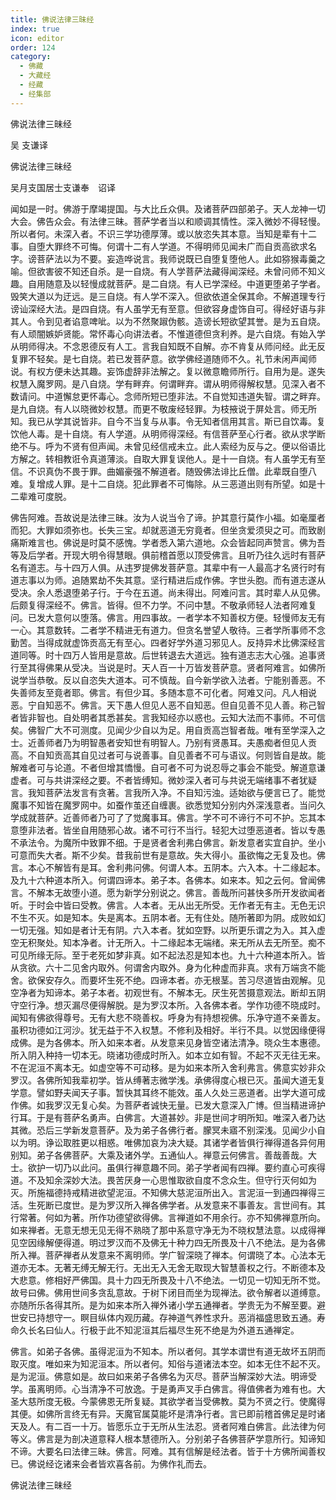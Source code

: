```yaml
---
title: 佛说法律三昧经
index: true
icon: editor
order: 124
category:
  - 佛藏
  - 大藏经
  - 经藏
  - 经集部
---
```


  佛说法律三昧经  

吴 支谦译  

佛说法律三昧经  

吴月支国居士支谦奉　诏译  

闻如是一时。佛游于摩竭提国。与大比丘众俱。及诸菩萨四部弟子。天人龙神一切大会。佛告众会。有法律三昧。菩萨学者当以和顺调其情性。深入微妙不得轻慢。所以者何。未深入者。不识三学功德厚薄。或以放恣失其本意。当知是辈有十二事。自堕大罪终不可悔。何谓十二有人学道。不得明师见闻未广而自贡高欲求名字。谤菩萨法以为不要。妄造哗说言。我师说既已自堕复堕他人。此如猕猴毒羹之喻。但欲害彼不知还自杀。是一自烧。有人学菩萨法藏得闻深经。未曾问师不知义趣。自用随意及以轻慢成就菩萨。是二自烧。有人已学深经。中道更堕弟子学者。毁笑大道以为迂远。是三自烧。有人学不深入。但欲依道全保其命。不解道理专行谤讪深经大法。是四自烧。有人虽学无有至意。但欲容身虚饰自可。得经好语与非其人。令到见者谄意啤呲。以为不然聚踧伪骸。造谤长短欲望其誉。是为五自烧。有人顽闇嫉妒贤能。常怀毒心向讲法者。不惟道德但贪利养。是六自烧。有始入学从明师得决。不念恩德反有人工。言我自知既不自解。亦不肯复从师问经。此无反复罪不轻矣。是七自烧。若已发菩萨意。欲学佛经道随师不久。礼节未闲声闻师说。有权方便未达其趣。妄饰虚辞非法解之。复以微意瞻师所行。自用为是。遂失权慧入魔罗网。是八自烧。学有畔弃。何谓畔弃。谓从明师得解权慧。见深入者不数请问。中道懈怠更怀毒心。念师所短已堕非法。不自觉知违道失智。谓之畔弃。是九自烧。有人以晓微妙权慧。而更不敬废经轻罪。为枝掖说于屏处言。师无所知。我已从学其说皆非。自今不当复与从事。令无知者信用其言。斯已自饮毒。复饮他人毒。是十自烧。有人学道。从明师得深经。有信菩萨至心行者。欲从求学断绝不与。呼为不贤有但声闻。未曾见经信戒未立。此人索经为反与之。便以俗语比方解之。转相教诳令真道薄淡。自取大罪复误他人。是十一自烧。有人虽学无有至信。不识真伪不畏于罪。曲媚豪强不解道者。随毁佛法诽比丘僧。此辈既自堕八难。复增成人罪。是十二自烧。犯此罪者不可悔除。从三恶道出则有所望。如是十二辈难可度脱。  

佛告阿难。吾故说是法律三昧。汝为人说当令了谛。护其意行莫作小福。如毫厘者而犯。大罪如须弥也。长失三宝。却就恶道无穷竟者。但坐贪爱须臾之可。而致剧痛斯难言也。佛说是时莫不感愧。学者悉入第六道地。众会皆起同声赞言。佛为吾等及后学者。开现大明令得慧眼。俱前稽首愿以顶受佛言。且听乃往久远时有菩萨名有道志。与十四万人俱。从违罗提佛发菩萨意。其辈中有一人最高才名贤行时有道志事以为师。追随累劫不失其意。坚行精进后成作佛。字世头胞。而有道志遂从受决。余人悉退堕弟子行。于今在五道。尚未得出。阿难问言。其时辈人从见佛。后颇复得深经不。佛言。皆得。但不力学。不问中慧。不敬承师轻人法者阿难复问。已发大意何以堕落。佛言。用四事故。一者学本不知善权方便。轻慢师友无有一心。其意数转。二者学不精进无有道力。但贪名誉望人敬待。三者学所事师不念勤苦。当得成就虚饰贡高无有至心。四者好学外道习邪见人。反持异术比佛深经言道同等。时十四万人皆用是意故。后世转退去大道远。独有道志志大心强。追事贤行至其得佛果从受决。当说是时。天人百一十万皆发菩萨意。贤者阿难言。如佛所说学当恭敬。反以自恣失大道本。可不慎哉。自今新学欲入法者。宁能别善恶。不失善师友至竟者耶。佛言。有但少耳。多随本意不可化者。阿难又问。凡人相说恶。宁自知恶不。佛言。天下愚人但见人恶不自知恶。但自见善不见人善。称己智者皆非智也。自处明者其悉甚矣。言我知经亦以惑也。云知大法而不事师。不可信矣。佛智广大不可测度。见闻少少自以为足。用自贡高岂智者哉。唯有至学深入之士。近善师者乃为明智愚者安知世有明智人。乃别有贤愚耳。夫愚痴者但见人贡高。不自知贡高其自见过者可与说善事。自见善者不可与语议。何则皆自是故。能解难者可与论道。不者但增其憍慢。自可者不可为说忍辱之事会不能受。解道意谦虚者。可与共讲深经之要。不者皆缚知。微妙深入者可与共说无端绪事不者犹疑言。我知菩萨法发言有贪著。言我所入净。不自知污浊。适始欲与便言已了。能觉魔事不知皆在魔罗网中。如蚕作茧还自缠裹。欲悉觉知分别内外深浅意者。当问久学成就菩萨。近善师者乃可了了觉魔事耳。佛言。学不可不谛行不可不护。忘其本意堕非法者。皆坐自用随邪心故。诸不可行不当行。轻犯大过堕恶道者。皆以专愚不承法令。为魔所中致罪不细。于是贤者舍利弗白佛言。新发意者实宜自护。坐小可意而失大者。斯不少矣。昔我前世有是意故。失大得小。虽欲悔之无复及也。佛言。本心不解皆有是耳。舍利弗问佛。何谓人本。五阴本。六入本。十二缘起本。及九十六种道本所入。何谓四谛本。弟子本。各佛本。如来本。知之云何。曾闻佛言。不解本无故堕小道。愿为新学分别说之。佛言。善哉所问甚快多所开发欲闻者听。于时会中皆曰受教。佛言。人本者。无从出无所受。无作者无有主。无色无识不生不灭。如是知本。失是离本。五阴本者。无有住处。随所著即为阴。成败如幻一切无强。知如是者计无有阴。六入本者。犹如空野。以所更乐谓之为入。其入虚空无积聚处。知本净者。计无所入。十二缘起本无端绪。来无所从去无所至。痴不可见所缘无际。至于老死如梦非真。如不起法忍是知本也。九十六种道本所入。皆从贪欲。六十二见舍内取外。何谓舍内取外。身为化种虚而非真。求有万端贪不能舍。欲保安存久。而要坏生死不绝。四谛本者。亦无根茎。苦习尽道皆由观解。见空净者为知谛本。弟子本者。初观世有。不解本无。厌生死苦摄意观法。断却五阴守空行净。想灭漏尽便得解脱。是为罗汉本所。入各佛本者。学作功德不晓成时。闻知有佛欲得尊号。无有大悲不晓善权。呼身为有持想视佛。乐净守道不亲善友。虽积功德如江河沙。犹无益于不入权慧。不修利及相好。半行不具。以觉因缘便得成佛。是为各佛本。所入如来本者。从发意来见身皆空诸法清净。晓众生本惠德。所入阴入种持一切本无。晓诸功德成时所入。如本立如有智。不起不灭无往无来。不在泥洹不离本无。如虚空等不可动移。是为如来本所入舍利弗言。佛意实妙非众罗汉。各佛所知我辈初学。皆从缚著志微学浅。承佛得度心根已灭。虽闻大道无复学意。譬如野夫闻天子事。暂快其耳终不能效。虽人久处三恶道者。出学大道可成作佛。如我罗汉无复心矣。为菩萨者诚快无量。已发大意深入广博。但当精进谛护行耳。于是有菩萨名勇声。白佛言。大道甚妙。非是世间才明所知。唯深入者乃达其微。恐后三学新发意菩萨。及为弟子各佛行者。朦冥未寤不别深浅。见闻少小自以为明。诤讼取胜更以相惑。唯佛加哀为决大疑。其诸学者皆俱行禅得道各异何用别知。弟子各佛菩萨。大乘及诸外学。五通仙人。禅意云何佛言。善哉善哉。大士。欲护一切乃以此问。虽俱行禅意趣不同。弟子学者闻有四禅。要约直心可疾得道。不及知余深妙大法。畏苦厌身一心思惟取欲自度不念众生。但守行灭何如为灭。所施福德持戒精进欲望泥洹。不知佛大慈泥洹所出入。言泥洹一到通四禅得三活。生死断已度世。是为罗汉所入禅各佛学者。从发意来不事善友。言世间有。其行常著。何如为著。所作功德望欲得佛。言禅道如不用余行。亦不知佛禅意所向。如来禅者。无意无想无见无得不熟晓了那中系意守净无为不晓权慧法意。以成得禅见空因缘解便得道。明过罗汉而不及佛无十种力四无所畏及十八不绝法。是为各佛所入禅。菩萨禅者从发意来不离明师。学广智深晓了禅本。何谓晓了本。心法本无道亦无本。无著无缚无解无行。无出无入无舍无取现大智慧善权之行。不断德本及大悲意。修相好严佛国。具十力四无所畏及十八不绝法。一切见一切知无所不觉。故号曰佛。佛用世间多贪乱意故。于树下闭目而坐为现禅法。欲令解者以道缚意。亦随所乐各得其所。是为如来本所入禅外诸小学五通禅者。学贵无为不解至要。避世安已持想守一。瞑目纵体内观历藏。存神道气养性求升。恶消福盛思致五通。寿命久长名曰仙人。行极于此不知泥洹其后福尽生死不绝是为外道五通禅定。  

佛言。如弟子各佛。虽得泥洹为不知本。所以者何。其学本谓世有道无故坏五阴而取灭度。唯如来为知泥洹本。所以者何。知俗与道诸法本空。如本无住不起不灭。是为泥洹。佛意如是。故曰如来弟子各佛名为灭尽。菩萨当解深妙大法。明谛受学。虽离明师。心当清净不可放逸。于是勇声叉手白佛言。得值佛者为难有也。大圣大慈所度无极。今蒙佛恩无所复疑。其欲学者当受佛教。莫为不贤之行。使魔得其便。如佛所言终无有异。天魔官属莫能坏是清净行者。言已即前稽首佛足是时诸天及人。有二百一十万。皆愿乐立于无所从生法忍。贤者阿难白佛言。此法律为何等义。佛言是为剖决道意释人根本慧德所入。分别弟子各佛菩萨学意所行。知谛知不谛。大要名曰法律三昧。佛言。阿难。其有信解是经法者。皆于十方佛所闻善权已。佛说经讫诸来会者皆欢喜各前。为佛作礼而去。  

佛说法律三昧经  
